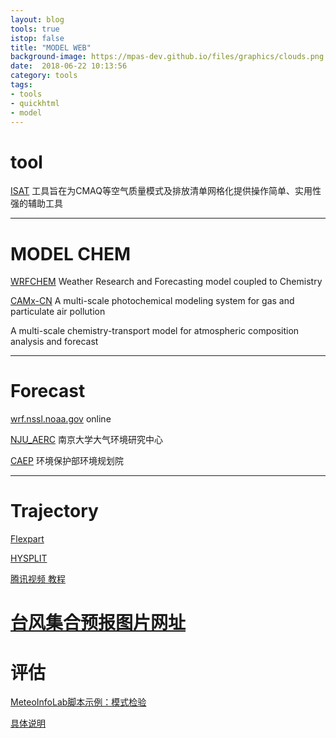 ```yaml
---
layout: blog
tools: true
istop: false
title: "MODEL WEB"
background-image: https://mpas-dev.github.io/files/graphics/clouds.png
date:  2018-06-22 10:13:56
category: tools
tags:
- tools
- quickhtml
- model
---
```


# tool

<a href="http://bbs.06climate.com/forum.php?mod=viewthread&tid=56653" title="排放源">ISAT</a> 工具旨在为CMAQ等空气质量模式及排放清单网格化提供操作简单、实用性强的辅助工具

----
# MODEL CHEM

<a href="https://ruc.noaa.gov/wrf/WG11/" title="WRFCHEM">WRFCHEM</a> Weather Research and Forecasting model coupled to Chemistry

<a href="http://www.camx-model.cn/index.php" title="CAMxCN">CAMx-CN</a> A multi-scale photochemical modeling system for gas and particulate air pollution

<a href="http://www.lmd.polytechnique.fr/chimere/" title="chimere"></a> A multi-scale chemistry-transport model for atmospheric composition analysis and forecast

----
# Forecast
<a href="https://wrf.nssl.noaa.gov//ptype_loop.html/" title="降水">wrf.nssl.noaa.gov</a> online

<a href="http://aerc.nju.edu.cn/fm/index.html/" title="空气质量">NJU_AERC</a> 南京大学大气环境研究中心

<a href="http://aqm.caep.org.cn/" title="空气质量">CAEP</a> 环境保护部环境规划院

----
# Trajectory
<a href="https://www.flexpart.eu/" title="flexpart">Flexpart</a>

<a href="https://www.arl.noaa.gov/hysplit/hysplit/" title="hysplit"> HYSPLIT </a>

<a href="https://v.qq.com/x/page/y07089mk6kq.html" title="meteinfo"> 腾讯视频 </a>  [教程](https://mp.weixin.qq.com/s?__biz=MzIwMzU2NzY4Ng==&mid=2247484240&idx=1&sn=445041fee6b73fcbf28828b393f26274&chksm=96cc2479a1bbad6f697c3bcf76ef82a59270f4a386e1f3ba3e13c9929440f00afb9395854c35&mpshare=1&scene=1&srcid=0702b5Zk6gdfNlWCl4zlRs1s#rd)

# [台风集合预报图片网址](https://ruc.noaa.gov/hfip/tceps/tceps.php?stm=10W.2018&dtg=2018070518)


# 评估

<a href="http://bbs.06climate.com/forum.php?mod=viewthread&tid=45037&extra=page%3D1" title="MeteoInfoLab">MeteoInfoLab脚本示例：模式检验</a>  

[具体说明](http://www.cawcr.gov.au/projects/verification/)

